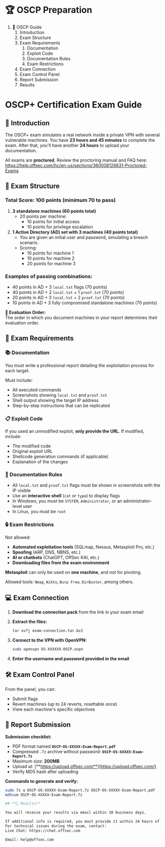 # 🏆 OSCP Preparation

1. 📝 OSCP Guide  
    1. Introduction  
    2. Exam Structure  
    3. Exam Requirements  
        1. Documentation  
        2. Exploit Code  
        3. Documentation Rules  
        4. Exam Restrictions  
    4. Exam Connection  
    5. Exam Control Panel  
    6. Report Submission  
    7. Results  


# **OSCP+ Certification Exam Guide**

## **📑 Introduction**

The OSCP+ exam simulates a real network inside a private VPN with several vulnerable machines. You have **23 hours and 45 minutes** to complete the exam. After that, you'll have another **24 hours** to upload your documentation.

All exams are **proctored**. Review the proctoring manual and FAQ here:  
https://help.offsec.com/hc/en-us/sections/360008126631-Proctored-Exams

## **🔧 Exam Structure**

### **Total Score: 100 points (minimum 70 to pass)**

1. **3 standalone machines (60 points total)**  
    - 20 points per machine:  
        - 10 points for initial access  
        - 10 points for privilege escalation  
2. **1 Active Directory (AD) set with 3 machines (40 points total)**  
    - You are given an initial user and password, simulating a breach scenario.  
    - Scoring:  
        - 10 points for machine 1  
        - 10 points for machine 2  
        - 20 points for machine 3  

### **Examples of passing combinations:**

- 40 points in AD + 3 `local.txt` flags (70 points)  
- 40 points in AD + 2 `local.txt` + 1 `proof.txt` (70 points)  
- 20 points in AD + 3 `local.txt` + 2 `proof.txt` (70 points)  
- 10 points in AD + 3 fully compromised standalone machines (70 points)  

**🔄 Evaluation Order:**  
The order in which you document machines in your report determines their evaluation order.

## **📝 Exam Requirements**

### **📚 Documentation**

You must write a professional report detailing the exploitation process for each target.

Must include:

- All executed commands  
- Screenshots showing `local.txt` and `proof.txt`  
- Shell output showing the target IP address  
- Step-by-step instructions that can be replicated  

### **📋 Exploit Code**

If you used an unmodified exploit, **only provide the URL**. If modified, include:

- The modified code  
- Original exploit URL  
- Shellcode generation commands (if applicable)  
- Explanation of the changes  

### **🎨 Documentation Rules**

- All `local.txt` and `proof.txt` flags must be shown in screenshots with the IP visible  
- Use an **interactive shell** (`cat` or `type`) to display flags  
- In Windows, you must be `SYSTEM`, `Administrator`, or an administrator-level user  
- In Linux, you must be `root`  

### **🔒 Exam Restrictions**

Not allowed:

- **Automated exploitation tools** (SQLmap, Nessus, Metasploit Pro, etc.)  
- **Spoofing** (ARP, DNS, NBNS, etc.)  
- **AI or chatbots** (ChatGPT, OffSec KAI, etc.)  
- **Downloading files from the exam environment**  

**Metasploit** can only be used on **one machine**, and not for pivoting.

Allowed tools: `Nmap`, `Nikto`, `Burp Free`, `DirBuster`, among others.

## **💻 Exam Connection**

1. **Download the connection pack** from the link in your exam email  
2. **Extract the files:**

    ```bash
    tar xvfj exam-connection.tar.bz2
    ```

3. **Connect to the VPN with OpenVPN:**

    ```bash
    sudo openvpn OS-XXXXXX-OSCP.ovpn
    ```

4. **Enter the username and password provided in the email**

## **🛠️ Exam Control Panel**

From the panel, you can:

- Submit flags  
- Revert machines (up to 24 reverts, resettable once)  
- View each machine's specific objectives  

## **📃 Report Submission**

**Submission checklist:**

- PDF format named **`OSCP-OS-XXXXX-Exam-Report.pdf`**  
- Compressed `.7z` archive without password: **`OSCP-OS-XXXXX-Exam-Report.7z`**  
- Maximum size: **200MB**  
- Upload at: [**https://upload.offsec.com**](https://upload.offsec.com/)  
- Verify MD5 hash after uploading  

**Commands to generate and verify:**

```bash
sudo 7z a OSCP-OS-XXXXX-Exam-Report.7z OSCP-OS-XXXXX-Exam-Report.pdf
md5sum OSCP-OS-XXXXX-Exam-Report.7z

## **🎯 Results**  

You will receive your results via email within 10 business days.

If additional info is required, you must provide it within 24 hours of the request.
For technical issues during the exam, contact:
Live Chat: https://chat.offsec.com

Email: help@offsec.com
